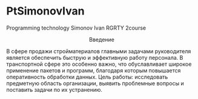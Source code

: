 # PtSimonovIvan
Programming technology Simonov Ivan RGRTY 2course

<p align="center">Введение <p/>
В сфере продажи стройматериалов главными задачами руководителя является обеспечить быструю и эффективную работу персонала. В транспортной сфере это особенно важно, что обуславливает широкое применение пакетов и программ, благодаря которым повышается оперативность обработки данных. 
Цель работы: исследовать предметную область организации, выявить проблемные вопросы и поставить задачи по их устранению.
